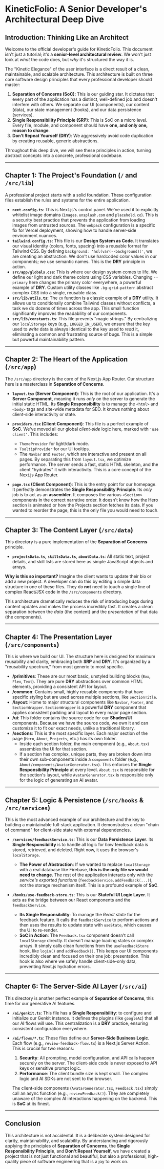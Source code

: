 
# KineticFolio: A Senior Developer's Architectural Deep Dive

## Introduction: Thinking Like an Architect

Welcome to the official developer's guide for KineticFolio. This document isn't just a tutorial; it's a **senior-level architectural review**. We won't just look at *what* the code does, but *why* it's structured the way it is.

The "Kinetic Elegance" of the user interface is a direct result of a clean, maintainable, and scalable architecture. This architecture is built on three core software design principles that every professional developer should master:

1.  **Separation of Concerns (SoC)**: This is our guiding star. It dictates that every part of the application has a distinct, well-defined job and doesn't interfere with others. We separate our UI (components), our content (data), our state management (hooks), and our data persistence (services).
2.  **Single Responsibility Principle (SRP)**: This is SoC on a micro level. Every file, module, and component should have **one, and only one, reason to change**.
3.  **Don't Repeat Yourself (DRY)**: We aggressively avoid code duplication by creating reusable, generic abstractions.

Throughout this deep dive, we will see these principles in action, turning abstract concepts into a concrete, professional codebase.

---

## Chapter 1: The Project's Foundation (`/` and `/src/lib`)

A professional project starts with a solid foundation. These configuration files establish the rules and systems for the entire application.

-   **`next.config.ts`**: This is Next.js's control panel. We've used it to explicitly whitelist image domains (`images.unsplash.com` and `placehold.co`). This is a security best practice that prevents the application from loading images from untrusted sources. The `webpack` configuration is a specific fix for Vercel deployment, showing how to handle server-side environment nuances.
-   **`tailwind.config.ts`**: This file is our **Design System as Code**. It translates our visual identity (colors, fonts, spacing) into a reusable format for Tailwind CSS. By defining `background: 'hsl(var(--background))'`, we are creating an abstraction. We don't use hardcoded color values in our components; we use semantic names. This is the **DRY** principle in action.
-   **`src/app/globals.css`**: This is where our design system comes to life. We define our light and dark theme colors using CSS variables. Changing `--primary` here changes the primary color everywhere, a powerful example of **DRY**. Custom utility classes like `.bg-grid-pattern` abstract complex CSS into a single, reusable class.
-   **`src/lib/utils.ts`**: The `cn` function is a classic example of a **DRY** utility. It allows us to conditionally combine Tailwind classes without conflicts, a task we do dozens of times across the app. This small function significantly improves the readability of our components.
-   **`src/lib/constants.ts`**: This file prevents "magic strings." By centralizing our `localStorage` keys (e.g., `LOGGED_IN_USER`), we ensure that the key used to *write* data is always identical to the key used to *read* it, eliminating a common and frustrating source of bugs. This is a simple but powerful maintainability pattern.

---

## Chapter 2: The Heart of the Application (`/src/app`)

The `/src/app` directory is the core of the Next.js App Router. Our structure here is a masterclass in **Separation of Concerns**.

-   **`layout.tsx` (Server Component)**: This is the root of our application. It's a **Server Component**, meaning it runs *only* on the server to generate the initial static HTML. Its **Single Responsibility** is to manage the `<html>` and `<body>` tags and site-wide metadata for SEO. It knows nothing about client-side interactivity or state.

-   **`providers.tsx` (Client Component)**: This file is a perfect example of **SoC**. We've moved all our global *client-side* logic here, marked with `'use client'`. This includes:
    -   `ThemeProvider` for light/dark mode.
    -   `TooltipProvider` for our UI tooltips.
    -   The `Navbar` and `Footer`, which are interactive and present on all pages.
    By separating this from `layout.tsx`, we optimize performance. The server sends a fast, static HTML skeleton, and the client "hydrates" it with interactivity. This is a core concept of the Next.js App Router.

-   **`page.tsx` (Client Component)**: This is the entry point for our homepage. It perfectly demonstrates the **Single Responsibility Principle**. Its *only* job is to act as an **assembler**. It composes the various `<Section>` components in the correct narrative order. It doesn't know how the Hero section is animated or how the Projects section fetches its data. If you wanted to reorder the page, this is the only file you would need to touch.

---

## Chapter 3: The Content Layer (`/src/data`)

This directory is a pure implementation of the **Separation of Concerns** principle.

-   **`projectsData.ts`**, **`skillsData.ts`**, **`aboutData.ts`**: All static text, project details, and skill lists are stored here as simple JavaScript objects and arrays.

**Why is this so important?** Imagine the client wants to update their bio or add a new project. A developer can do this by editing a simple data structure in one of these files. They do **not** need to touch a single line of complex React/JSX code in the `/src/components` directory.

This architecture dramatically reduces the risk of introducing bugs during content updates and makes the process incredibly fast. It creates a clean separation between the *data* (the content) and the *presentation* of that data (the components).

---

## Chapter 4: The Presentation Layer (`/src/components`)

This is where we build our UI. The structure here is designed for maximum reusability and clarity, embracing both **SRP** and **DRY**. It's organized by a "reusability spectrum," from most generic to most specific.

-   **/primitives**: These are our most basic, unstyled building blocks (`Box`, `Flex`, `Text`). They are pure **DRY** abstractions over common HTML elements, providing a consistent API for layout.
-   **/common**: Contains small, highly reusable components that have specific styling but are used across multiple sections, like `SectionTitle`.
-   **/layout**: Home to major structural components like `Navbar`, `Footer`, and `SectionWrapper`. `SectionWrapper` is a powerful **DRY** component that applies consistent padding and layout to every major page section.
-   **/ui**: This folder contains the source code for our **Shadcn/UI** components. Because we have the source code, we own it and can customize it to fit our exact needs, unlike a traditional library.
-   **/sections**: This is the most specific layer. Each major section of the page (`Hero`, `About`, `Projects`, etc.) has its own folder.
    -   Inside each section folder, the main component (e.g., `About.tsx`) assembles the UI for that section.
    -   If a section has complex, unique parts, they are broken down into their own sub-components inside a `components` folder (e.g., `About/components/AvatarGenerator.tsx`). This enforces the **Single Responsibility Principle** at every level. `About.tsx` is responsible for the section's layout, while `AvatarGenerator.tsx` is responsible only for the logic of generating an AI avatar.

---

## Chapter 5: Logic & Persistence (`/src/hooks` & `/src/services`)

This is the most advanced example of our architecture and the key to building a maintainable full-stack application. It demonstrates a clean "chain of command" for client-side state with external dependencies.

-   **`/services/feedbackService.ts`**: This is our **Data Persistence Layer**. Its **Single Responsibility** is to handle all logic for *how* feedback data is stored, retrieved, and deleted. Right now, it uses the browser's `localStorage`.
    -   **The Power of Abstraction**: If we wanted to replace `localStorage` with a real database like Firebase, **this is the only file we would need to change**. The rest of the application interacts only with the *service's exported functions* (`feedbackService.addFeedback(...)`), not the storage mechanism itself. This is a profound example of **SoC**.

-   **`/hooks/use-feedback-store.ts`**: This is our **Stateful UI Logic Layer**. It acts as the bridge between our React components and the `feedbackService`.
    -   **Its Single Responsibility**: To manage the *React state* for the feedback feature. It calls the `feedbackService` to perform actions and then uses the results to update state with `useState`, which causes the UI to re-render.
    -   **SoC in Action**: The `Feedback.tsx` component doesn't call `localStorage` directly. It doesn't manage loading states or complex arrays. It simply calls clean functions from the `useFeedbackStore` hook, like `login()` and `addFeedback()`. This keeps our UI components incredibly clean and focused on their one job: presentation. This hook is also where we safely handle client-side-only data, preventing Next.js hydration errors.

---

## Chapter 6: The Server-Side AI Layer (`/src/ai`)

This directory is another perfect example of **Separation of Concerns**, this time for our generative AI features.

-   **`/ai/genkit.ts`**: This file has a **Single Responsibility**: to configure and initialize our Genkit instance. It defines the plugins (like `googleAI`) that all our AI flows will use. This centralization is a **DRY** practice, ensuring consistent configuration everywhere.

-   **`/ai/flows/*.ts`**: These files define our **Server-Side Business Logic**. Each flow (e.g., `review-feedback-flow.ts`) is a Next.js Server Action. This is crucial for two reasons:
    1.  **Security**: All prompting, model configuration, and API calls happen securely on the server. The client-side code is never exposed to API keys or sensitive prompt logic.
    2.  **Performance**: The client bundle size is kept small. The complex logic and AI SDKs are not sent to the browser.
    
    The client-side components (`AvatarGenerator.tsx`, `Feedback.tsx`) simply call an async function (e.g., `reviewFeedback()`). They are completely unaware of the complex AI interactions happening on the backend. This is **SoC** at its finest.

---

## Conclusion

This architecture is not accidental. It is a deliberate system designed for clarity, maintainability, and scalability. By understanding and rigorously applying the principles of **Separation of Concerns**, the **Single Responsibility Principle**, and **Don't Repeat Yourself**, we have created a project that is not just functional and beautiful, but also a professional, high-quality piece of software engineering that is a joy to work on.

  